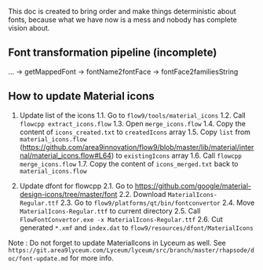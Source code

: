 This doc is created to bring order and make things deterministic about fonts, because what we have now is a mess and nobody has complete vision about.

Font transformation pipeline (incomplete)
-----------------------------------------

… → getMappedFont → fontName2fontFace → fontFace2familiesString


How to update Material icons
-----------------------------------------

1. Update list of the icons
	1.1. Go to `flow9/tools/material_icons`
	1.2. Call `flowcpp extract_icons.flow`
	1.3. Open `merge_icons.flow`
	1.4. Copy the content of `icons_created.txt` to `createdIcons` array
	1.5. Copy `list` from `material_icons.flow` (https://github.com/area9innovation/flow9/blob/master/lib/material/internal/material_icons.flow#L64) to `existingIcons` array
	1.6. Call `flowcpp merge_icons.flow`
	1.7. Copy the content of `icons_merged.txt` back to `material_icons.flow`

2. Update dfont for flowcpp
	2.1. Go to https://github.com/google/material-design-icons/tree/master/font
	2.2. Download `MaterialIcons-Regular.ttf`
	2.3. Go to `flow9/platforms/qt/bin/fontconvertor`
	2.4. Move `MaterialIcons-Regular.ttf` to current directory
	2.5. Call `FlowFontConvertor.exe -x MaterialIcons-Regular.ttf`
	2.6. Cut generated `*.xmf` and `index.dat` to `flow9/resources/dfont/MaterialIcons`

Note : Do not forget to update MaterialIcons in Lyceum as well. See `https://git.area9lyceum.com/Lyceum/lyceum/src/branch/master/rhapsode/doc/font-update.md` for more info.